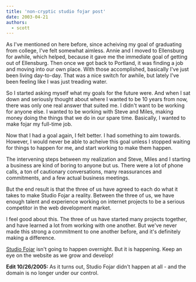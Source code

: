 ```yaml
---
title: 'non-cryptic studio fojar post'
date: 2003-04-21
authors:
  - scott
---
```


As I've mentioned on here before, since acheiving my goal of graduating from college, I've felt somewhat aimless. Annie and I moved to Ellensburg for awhile, which helped, because it gave me the immediate goal of getting out of Ellensburg. Then once we got back to Portland, it was finding a job and moving into our own place. With those accomplished, basically I've just been living day-to-day. That was a nice switch for awhile, but lately I've been feeling like I was just treading water.

So I started asking myself what my goals for the future were. And when I sat down and seriously thought about where I wanted to be 10 years from now, there was only one real answer that suited me. I didn't want to be working for anyone else. I wanted to be working with Steve and Miles, making money doing the things that we do in our spare time. Basically, I wanted to make fojar my full-time job.

Now that I had a goal again, I felt better. I had something to aim towards. However, I would never be able to acheive this goal unless I stopped waiting for things to happen for me, and start working to make them happen.

The intervening steps between my realization and Steve, Miles and I starting a business are kind of boring to anyone but us. There were a lot of phone calls, a ton of cautionary conversations, many reassurances and commitments, and a few actual business meetings.

But the end result is that the three of us have agreed to each do what it takes to make Studio Fojar a reality. Between the three of us, we have enough talent and experience working on internet projects to be a serious competitor in the web development market.

I feel good about this. The three of us have started many projects together, and have learned a lot from working with one another. But we've never made this strong a commitment to one another before, and it's definitely making a difference.

[Studio Fojar](http://www.studiofojar.com/) isn't going to happen overnight. But it is happening. Keep an eye on the website as we grow and develop!

**Edit 10/26/2005:** As it turns out, Studio Fojar didn't happen at all - and the domain is no longer under our control.
